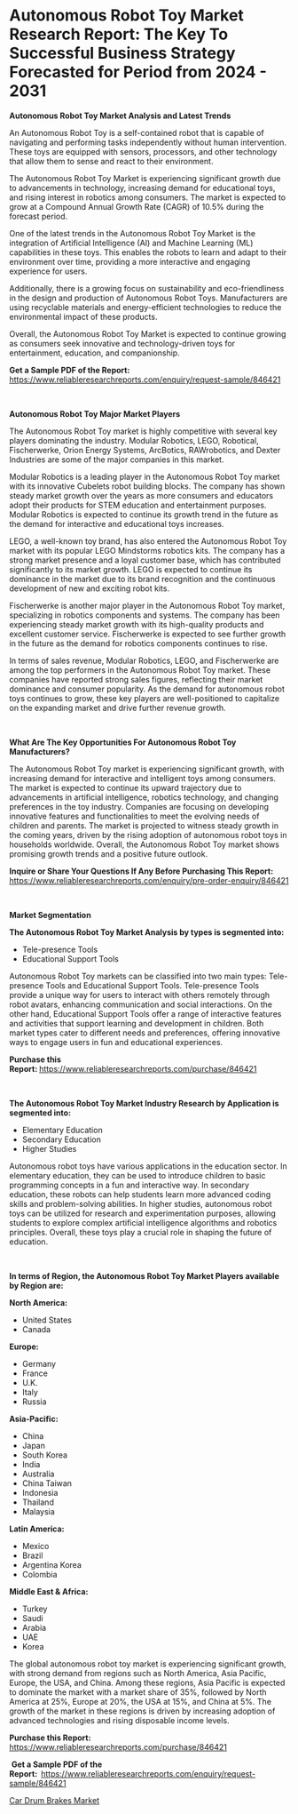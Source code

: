 <p><h1>Autonomous Robot Toy Market Research Report: The Key To Successful Business Strategy Forecasted for Period from 2024 - 2031</h1></p><p><strong>Autonomous Robot Toy Market Analysis and Latest Trends</strong></p>
<p><p>An Autonomous Robot Toy is a self-contained robot that is capable of navigating and performing tasks independently without human intervention. These toys are equipped with sensors, processors, and other technology that allow them to sense and react to their environment.</p><p>The Autonomous Robot Toy Market is experiencing significant growth due to advancements in technology, increasing demand for educational toys, and rising interest in robotics among consumers. The market is expected to grow at a Compound Annual Growth Rate (CAGR) of 10.5% during the forecast period.</p><p>One of the latest trends in the Autonomous Robot Toy Market is the integration of Artificial Intelligence (AI) and Machine Learning (ML) capabilities in these toys. This enables the robots to learn and adapt to their environment over time, providing a more interactive and engaging experience for users.</p><p>Additionally, there is a growing focus on sustainability and eco-friendliness in the design and production of Autonomous Robot Toys. Manufacturers are using recyclable materials and energy-efficient technologies to reduce the environmental impact of these products.</p><p>Overall, the Autonomous Robot Toy Market is expected to continue growing as consumers seek innovative and technology-driven toys for entertainment, education, and companionship.</p></p>
<p><strong>Get a Sample PDF of the Report:&nbsp;</strong> <a href="https://www.reliableresearchreports.com/enquiry/request-sample/846421">https://www.reliableresearchreports.com/enquiry/request-sample/846421</a></p>
<p>&nbsp;</p>
<p><strong>Autonomous Robot Toy Major Market Players</strong></p>
<p><p>The Autonomous Robot Toy market is highly competitive with several key players dominating the industry. Modular Robotics, LEGO, Robotical, Fischerwerke, Orion Energy Systems, ArcBotics, RAWrobotics, and Dexter Industries are some of the major companies in this market.</p><p>Modular Robotics is a leading player in the Autonomous Robot Toy market with its innovative Cubelets robot building blocks. The company has shown steady market growth over the years as more consumers and educators adopt their products for STEM education and entertainment purposes. Modular Robotics is expected to continue its growth trend in the future as the demand for interactive and educational toys increases.</p><p>LEGO, a well-known toy brand, has also entered the Autonomous Robot Toy market with its popular LEGO Mindstorms robotics kits. The company has a strong market presence and a loyal customer base, which has contributed significantly to its market growth. LEGO is expected to continue its dominance in the market due to its brand recognition and the continuous development of new and exciting robot kits.</p><p>Fischerwerke is another major player in the Autonomous Robot Toy market, specializing in robotics components and systems. The company has been experiencing steady market growth with its high-quality products and excellent customer service. Fischerwerke is expected to see further growth in the future as the demand for robotics components continues to rise.</p><p>In terms of sales revenue, Modular Robotics, LEGO, and Fischerwerke are among the top performers in the Autonomous Robot Toy market. These companies have reported strong sales figures, reflecting their market dominance and consumer popularity. As the demand for autonomous robot toys continues to grow, these key players are well-positioned to capitalize on the expanding market and drive further revenue growth.</p></p>
<p>&nbsp;</p>
<p><strong>What Are The Key Opportunities For Autonomous Robot Toy Manufacturers?</strong></p>
<p><p>The Autonomous Robot Toy market is experiencing significant growth, with increasing demand for interactive and intelligent toys among consumers. The market is expected to continue its upward trajectory due to advancements in artificial intelligence, robotics technology, and changing preferences in the toy industry. Companies are focusing on developing innovative features and functionalities to meet the evolving needs of children and parents. The market is projected to witness steady growth in the coming years, driven by the rising adoption of autonomous robot toys in households worldwide. Overall, the Autonomous Robot Toy market shows promising growth trends and a positive future outlook.</p></p>
<p><strong>Inquire or Share Your Questions If Any Before Purchasing This Report:</strong> <a href="https://www.reliableresearchreports.com/enquiry/pre-order-enquiry/846421">https://www.reliableresearchreports.com/enquiry/pre-order-enquiry/846421</a></p>
<p>&nbsp;</p>
<p><strong>Market Segmentation</strong></p>
<p><strong>The Autonomous Robot Toy Market Analysis by types is segmented into:</strong></p>
<p><ul><li>Tele-presence Tools</li><li>Educational Support Tools</li></ul></p>
<p><p>Autonomous Robot Toy markets can be classified into two main types: Tele-presence Tools and Educational Support Tools. Tele-presence Tools provide a unique way for users to interact with others remotely through robot avatars, enhancing communication and social interactions. On the other hand, Educational Support Tools offer a range of interactive features and activities that support learning and development in children. Both market types cater to different needs and preferences, offering innovative ways to engage users in fun and educational experiences.</p></p>
<p><strong>Purchase this Report:&nbsp;</strong><a href="https://www.reliableresearchreports.com/purchase/846421">https://www.reliableresearchreports.com/purchase/846421</a></p>
<p>&nbsp;</p>
<p><strong>The Autonomous Robot Toy Market Industry Research by Application is segmented into:</strong></p>
<p><ul><li>Elementary Education</li><li>Secondary Education</li><li>Higher Studies</li></ul></p>
<p><p>Autonomous robot toys have various applications in the education sector. In elementary education, they can be used to introduce children to basic programming concepts in a fun and interactive way. In secondary education, these robots can help students learn more advanced coding skills and problem-solving abilities. In higher studies, autonomous robot toys can be utilized for research and experimentation purposes, allowing students to explore complex artificial intelligence algorithms and robotics principles. Overall, these toys play a crucial role in shaping the future of education.</p></p>
<p>&nbsp;</p>
<p><strong>In terms of Region, the Autonomous Robot Toy Market Players available by Region are:</strong></p>
<p>
    <p> <strong> North America: </strong>
        <ul>
            <li>United States</li>
            <li>Canada</li>
        </ul>
        </p> 
    <p> <strong> Europe: </strong>
        <ul>
            <li>Germany</li>
            <li>France</li>
            <li>U.K.</li>
            <li>Italy</li>
            <li>Russia</li>
        </ul>
        </p> 
    <p> <strong> Asia-Pacific: </strong>
        <ul>
            <li>China</li>
            <li>Japan</li>
            <li>South Korea</li>
            <li>India</li>
            <li>Australia</li>
            <li>China Taiwan</li>
            <li>Indonesia</li>
            <li>Thailand</li>
            <li>Malaysia</li>
        </ul>
        </p> 
    <p> <strong> Latin America: </strong>
        <ul>
            <li>Mexico</li>
            <li>Brazil</li>
            <li>Argentina Korea</li>
            <li>Colombia</li>
        </ul>
        </p> 
    <p> <strong> Middle East & Africa: </strong>
        <ul>
            <li>Turkey</li>
            <li>Saudi</li>
            <li>Arabia</li>
            <li>UAE</li>
            <li>Korea</li>
        </ul>
    </p>
    </p>
<p><p>The global autonomous robot toy market is experiencing significant growth, with strong demand from regions such as North America, Asia Pacific, Europe, the USA, and China. Among these regions, Asia Pacific is expected to dominate the market with a market share of 35%, followed by North America at 25%, Europe at 20%, the USA at 15%, and China at 5%. The growth of the market in these regions is driven by increasing adoption of advanced technologies and rising disposable income levels.</p></p>
<p><strong>Purchase this Report: </strong><a href="https://www.reliableresearchreports.com/purchase/846421">https://www.reliableresearchreports.com/purchase/846421</a></p>
<p>&nbsp;<strong>Get a Sample PDF of the Report:&nbsp;&nbsp;</strong><a href="https://www.reliableresearchreports.com/enquiry/request-sample/846421">https://www.reliableresearchreports.com/enquiry/request-sample/846421</a></p>
<p><strong></strong></p>
<p><p><a href="https://bubble-tree-ea4.notion.site/Car-Drum-Brakes-Market-Size-and-Examines-its-Market-Scope-with-a-Primary-Focus-on-Growth-Opportuni-54f5abed000e457abb9e7e1cf29c63b1">Car Drum Brakes Market</a></p></p>